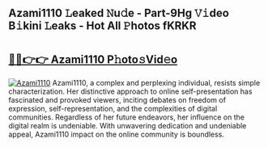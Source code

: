 ## Azami1110 𝙻eaked 𝙽u𝚍e - Part-9Hg 𝚅𝚒deo B𝚒kini 𝙻eaks - Hot All 𝙿hotos fKRKR

# <h2><a href="http://ld1j81.urlbe.top/?page=Azami1110">🔗🔗👉👉 Azami1110 P𝚑oto𝚜Vid𝚎o</a></h2>

[![Azami1110](https://i.imgur.com/eBuTRDB.gif)](http://ld1j81.urlbe.top/?page=Azami1110)
Azami1110, a complex and perplexing individual, resists simple characterization. Her distinctive approach to online self-presentation has fascinated and provoked viewers, inciting debates on freedom of expression, self-representation, and the complexities of digital communities. Regardless of her future endeavors, her influence on the digital realm is undeniable. With unwavering dedication and undeniable appeal, Azami1110 impact on the online community is boundless.
